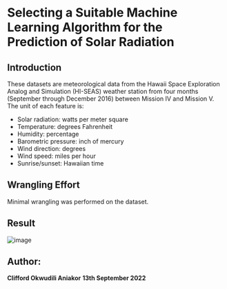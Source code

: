 # Selecting a Suitable Machine Learning Algorithm for the Prediction of Solar Radiation
## Introduction
These datasets are meteorological data from the Hawaii Space Exploration Analog and Simulation (HI-SEAS) weather station from four months (September through December 2016) between Mission IV and Mission V. The unit of each feature is:
- Solar radiation: watts per meter square
- Temperature: degrees Fahrenheit
- Humidity: percentage
- Barometric pressure: inch of mercury
- Wind direction: degrees
- Wind speed: miles per hour
- Sunrise/sunset: Hawaiian time
## Wrangling Effort
Minimal wrangling was performed on the dataset.
## Result
![image](https://user-images.githubusercontent.com/85615800/192639411-6ca8c245-b4f6-4c4c-909b-7e08080f4103.png)
## Author:
**Clifford Okwudili Aniakor**
**13th September 2022**
